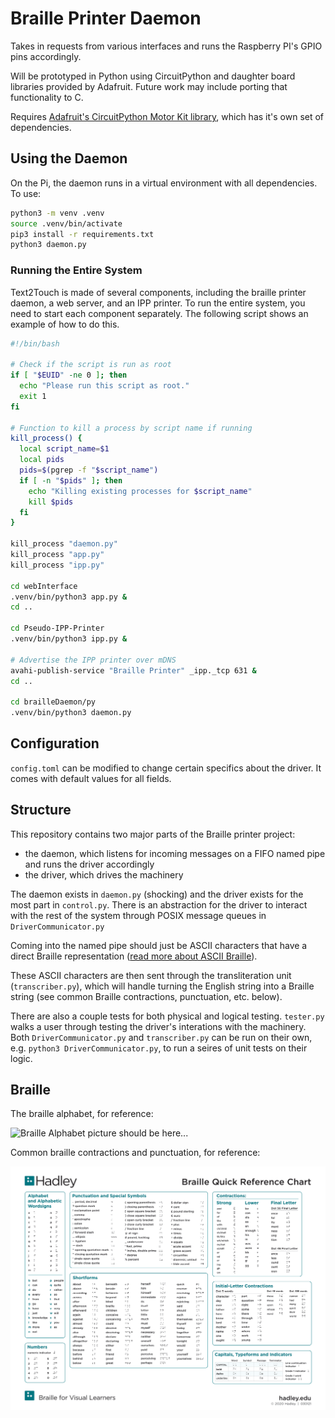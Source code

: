 # Braille Printer Daemon

Takes in requests from various interfaces and runs the Raspberry PI's GPIO pins
accordingly.

Will be prototyped in Python using CircuitPython and daughter board libraries provided by Adafruit.
Future work may include porting that functionality to C.

Requires [Adafruit's CircuitPython Motor Kit library](https://docs.circuitpython.org/projects/motorkit/en/latest/), which has
it's own set of dependencies.

## Using the Daemon

On the Pi, the daemon runs in a virtual environment with all dependencies. To use:

```bash
python3 -m venv .venv
source .venv/bin/activate
pip3 install -r requirements.txt
python3 daemon.py
```

### Running the Entire System

Text2Touch is made of several components, including the braille printer daemon, a web server, and an IPP printer. To run the entire system, you need to start each component separately. The following script shows an example of how to do this.

```bash
#!/bin/bash

# Check if the script is run as root
if [ "$EUID" -ne 0 ]; then
  echo "Please run this script as root."
  exit 1
fi

# Function to kill a process by script name if running
kill_process() {
  local script_name=$1
  local pids
  pids=$(pgrep -f "$script_name")
  if [ -n "$pids" ]; then
    echo "Killing existing processes for $script_name"
    kill $pids
  fi
}

kill_process "daemon.py"
kill_process "app.py"
kill_process "ipp.py"

cd webInterface
.venv/bin/python3 app.py &
cd ..

cd Pseudo-IPP-Printer
.venv/bin/python3 ipp.py &

# Advertise the IPP printer over mDNS
avahi-publish-service "Braille Printer" _ipp._tcp 631 &
cd ..

cd brailleDaemon/py
.venv/bin/python3 daemon.py
```

## Configuration

`config.toml` can be modified to change certain specifics about the driver. It comes with default values for all fields.

## Structure

This repository contains two major parts of the Braille printer project:

- the daemon, which listens for incoming messages on a FIFO named pipe and runs the driver accordingly
- the driver, which drives the machinery

The daemon exists in `daemon.py` (shocking) and the driver exists for the most part in `control.py`. There is an abstraction for the driver to interact with the rest of the system through POSIX message queues in `DriverCommunicator.py`

Coming into the named pipe should just be ASCII characters that have a direct Braille representation ([read more about ASCII Braille](https://en.wikipedia.org/wiki/Braille_ASCII)).

These ASCII characters are then sent through the transliteration unit (`transcriber.py`), which will handle turning the English string into a Braille string (see common Braille contractions, punctuation, etc. below).

There are also a couple tests for both physical and logical testing. `tester.py` walks a user through testing the driver's interations with the machinery. Both `DriverCommunicator.py` and `transcriber.py` can be run on their own, e.g. `python3 DriverCommunicator.py`, to run a seires of unit tests on their logic.

## Braille

The braille alphabet, for reference:

![Braille Alphabet picture should be here...](https://www.tsbvi.edu/wp-content/uploads/assets/images/in-body/fw-ibi-braille_alphabet.jpg)

Common braille contractions and punctuation, for reference:

![Braille Contractions picture should be here...](./resources/braille-quick-reference.png)
